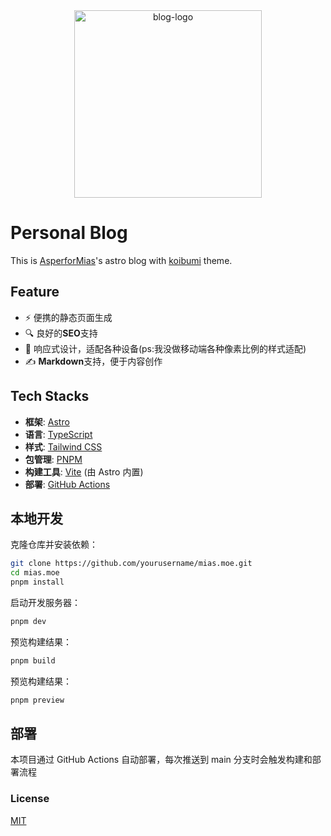 <div align="center">
   <img src="https://mias.moe/favicon.svg" alt="blog-logo" width="300" />
</div>

# Personal Blog

This is [AsperforMias](mailto:asperformias000@gmail.com)'s astro blog with [koibumi](https://github.com/koibumi-design/astro-blog) theme.

## Feature

- ⚡️ 便携的静态页面生成
- 🔍 良好的**SEO**支持
- 📱 响应式设计，适配各种设备(ps:我没做移动端各种像素比例的样式适配)
- ✍️ **Markdown**支持，便于内容创作

## Tech Stacks

- **框架**: [Astro](https://astro.build/)
- **语言**: [TypeScript](https://www.typescriptlang.org/)
- **样式**: [Tailwind CSS](https://tailwindcss.com/)
- **包管理**: [PNPM](https://pnpm.io/)
- **构建工具**: [Vite](https://vitejs.dev/) (由 Astro 内置)
- **部署**: [GitHub Actions](https://github.com/features/actions)

## 本地开发

克隆仓库并安装依赖：

```bash
git clone https://github.com/yourusername/mias.moe.git
cd mias.moe
pnpm install
```

启动开发服务器：

```bash
pnpm dev
```

预览构建结果：

```bash
pnpm build
```

预览构建结果：

```bash
pnpm preview
```

## 部署

本项目通过 GitHub Actions 自动部署，每次推送到 main 分支时会触发构建和部署流程

### License

[MIT](./LICENSE)
